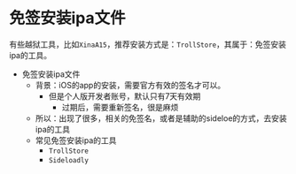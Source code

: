# 免签安装ipa文件

有些越狱工具，比如`XinaA15`，推荐安装方式是：`TrollStore`，其属于：免签安装ipa的工具。

* 免签安装ipa文件
  * 背景：iOS的app的安装，需要官方有效的签名才可以。
    * 但是个人版开发者账号，默认只有7天有效期
      * 过期后，需要重新签名，很是麻烦
  * 所以：出现了很多，相关的免签名，或者是辅助的sideloe的方式，去安装ipa的工具
  * 常见免签安装ipa的工具
    * `TrollStore`
    * `Sideloadly`
